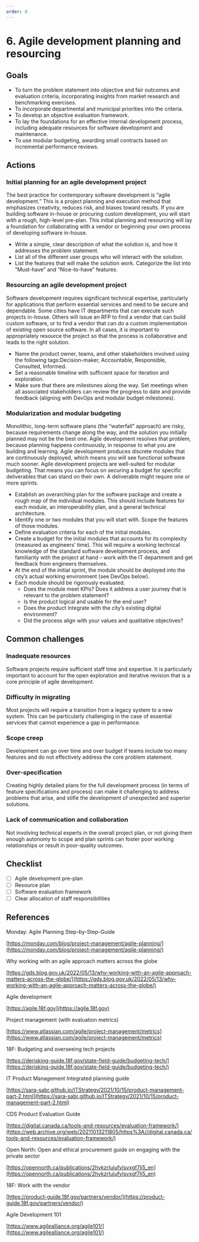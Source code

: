 ```yaml
---
order: 8
---
```


# 6. Agile development planning and resourcing

## Goals

* To turn the problem statement into objective and fair outcomes and evaluation criteria, incorporating insights from market research and benchmarking exercises.
* To incorporate departmental and municipal priorities into the criteria.
* To develop an objective evaluation framework.
* To lay the foundations for an effective internal development process, including adequate resources for software development and maintenance.
* To use modular budgeting, awarding small contracts based on incremental performance reviews.

## Actions

### Initial planning for an agile development project

The best practice for contemporary software development is “agile development.” This is a project planning and execution method that emphasizes creativity, reduces risk, and biases toward results. If you are building software in-house or procuring custom development, you will start with a rough, high-level pre-plan. This initial planning and resourcing will lay a foundation for collaborating with a vendor or beginning your own process of developing software in-house.

* Write a simple, clear description of what the solution is, and how it addresses the problem statement.
* List all of the different user groups who will interact with the solution.
* List the features that will make the solution work. Categorize the list into “Must-have” and “Nice-to-have” features.

### Resourcing an agile development project

Software development requires significant technical expertise, particularly for applications that perform essential services and need to be secure and dependable. Some cities have IT departments that can execute such projects in-house. Others will issue an RFP to find a vendor that can build custom software, or to find a vendor that can do a custom implementation of existing open source software. In all cases, it is important to appropriately resource the project so that the process is collaborative and leads to the right solution.

* Name the product owner, teams, and other stakeholders involved using the following tags:Decision-maker, Accountable, Responsible, Consulted, Informed.
* Set a reasonable timeline with sufficient space for iteration and exploration.
* Make sure that there are milestones along the way. Set meetings when all associated stakeholders can review the progress to date and provide feedback (aligning with DevOps and modular budget milestones).

### Modularization and modular budgeting

Monolithic, long-term software plans (the “waterfall” approach) are risky, because requirements change along the way, and the solution you initially planned may not be the best one. Agile development resolves that problem, because planning happens continuously, in response to what you are building and learning. Agile development produces discrete modules that are continuously deployed, which means you will see functional software much sooner. Agile development projects are well-suited for modular budgeting. That means you can focus on securing a budget for specific deliverables that can stand on their own. A deliverable might require one or more sprints.

* Establish an overarching plan for the software package and create a rough map of the individual modules. This should include features for each module, an interoperability plan, and a general technical architecture.
* Identify one or two modules that you will start with. Scope the features of those modules.
* Define evaluation criteria for each of the initial modules.
* Create a budget for the initial modules that accounts for its complexity (measured as engineers’ time). This will require a working technical knowledge of the standard software development process, and familiarity with the project at hand – work with the IT department and get feedback from engineers themselves.
* At the end of the initial sprint, the module should be deployed into the city’s actual working environment (see DevOps below).
* Each module should be rigorously evaluated.
  * Does the module meet KPIs? Does it address a user journey that is relevant to the problem statement?
  * Is the product logical and usable for the end user?
  * Does the product integrate with the city’s existing digital environment?
  * Did the process align with your values and qualitative objectives?

## Common challenges

### Inadequate resources

Software projects require sufficient staff time and expertise. It is particularly important to account for the open exploration and iterative revision that is a core principle of agile development.

### Difficulty in migrating

Most projects will require a transition from a legacy system to a new system. This can be particularly challenging in the case of essential services that cannot experience a gap in performance.

### Scope creep

Development can go over time and over budget if teams include too many features and do not effectively address the core problem statement.

### Over-specification

Creating highly detailed plans for the full development process (in terms of feature specifications and process) can make it challenging to address problems that arise, and stifle the development of unexpected and superior solutions.

### Lack of communication and collaboration

Not involving technical experts in the overall project plan, or not giving them enough autonomy to scope and plan sprints can foster poor working relationships or result in poor-quality outcomes.

## Checklist

* [ ] Agile development pre-plan
* [ ] Resource plan
* [ ] Software evaluation framework
* [ ] Clear allocation of staff responsibilities

## References

Monday: Agile Planning Step-by-Step-Guide

[https://monday.com/blog/project-management/agile-planning/](https://monday.com/blog/project-management/agile-planning/)

Why working with an agile approach matters across the globe

[https://gds.blog.gov.uk/2022/05/13/why-working-with-an-agile-approach-matters-across-the-globe/](https://gds.blog.gov.uk/2022/05/13/why-working-with-an-agile-approach-matters-across-the-globe/)

Agile development

[https://agile.18f.gov](https://agile.18f.gov)

Project management (with evaluation metrics)

[https://www.atlassian.com/agile/project-management/metrics](https://www.atlassian.com/agile/project-management/metrics)

18F: Budgeting and overseeing tech projects

[https://derisking-guide.18f.gov/state-field-guide/budgeting-tech/](https://derisking-guide.18f.gov/state-field-guide/budgeting-tech/)

IT Product Management Integrated planning guide

[https://sara-sabr.github.io/ITStrategy/2021/10/15/product-management-part-2.html](https://sara-sabr.github.io/ITStrategy/2021/10/15/product-management-part-2.html)

CDS Product Evaluation Guide

[https://digital.canada.ca/tools-and-resources/evaluation-framework/](https://web.archive.org/web/20211013211805/https%3A//digital.canada.ca/tools-and-resources/evaluation-framework/)

Open North: Open and ethical procurement guide on engaging with the private sector

[https://opennorth.ca/publications/2hvkzrlujufylsvxgf7li5_en](https://opennorth.ca/publications/2hvkzrlujufylsvxgf7li5_en)

18F: Work with the vendor

[https://product-guide.18f.gov/partners/vendor/](https://product-guide.18f.gov/partners/vendor/)

Agile Development 101

[https://www.agilealliance.org/agile101/](https://www.agilealliance.org/agile101/)
